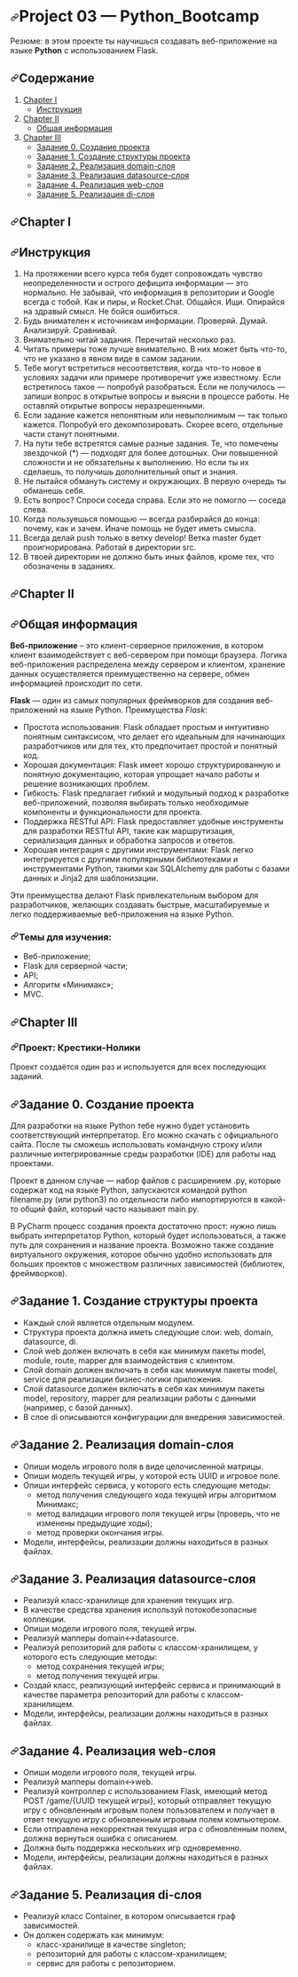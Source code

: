 <div class="_2wUrs jss2654"><div><h1 class="_1aDvk"><span id="project-03-pythonbootcamp" class="_1Xdpx" style="margin-top: -100px; padding-bottom: 100px;"></span><a href="#project-03-pythonbootcamp" aria-hidden="true" class="_2LRH5"><svg xmlns="http://www.w3.org/2000/svg" width="16" height="16" viewBox="0 0 16 16"><path fill="#333" fill-rule="evenodd" d="M9.683 6.676l-.047-.048C8.27 5.26 6.07 5.243 4.726 6.588l-2.29 2.29c-1.344 1.344-1.328 3.544.04 4.91 1.366 1.368 3.564 1.385 4.908.04l1.753-1.752c-.695.074-1.457-.078-2.176-.444L5.934 12.66c-.634.634-1.67.625-2.312-.017-.642-.643-.65-1.677-.017-2.312L6.035 7.9c.634-.634 1.67-.625 2.312.017.024.024.048.05.07.075l.003-.002c.36.36.943.366 1.3.01.355-.356.35-.938-.01-1.3l-.027-.024zM6.58 9.586l.048.05c1.367 1.366 3.565 1.384 4.91.04l2.29-2.292c1.344-1.343 1.328-3.542-.04-4.91-1.366-1.366-3.564-1.384-4.908-.04L7.127 4.187c.695-.074 1.457.078 2.176.444l1.028-1.027c.635-.634 1.67-.624 2.313.017.643.644.652 1.678.018 2.312l-2.43 2.432c-.635.634-1.67.624-2.313-.018-.024-.024-.048-.05-.07-.075l-.003.004c-.36-.362-.943-.367-1.3-.01-.355.355-.35.937.01 1.3.01.007.018.015.027.023z"></path></svg></a>Project 03 — Python_Bootcamp</h1></div>
<p>Резюме: в этом проекте ты научишься создавать веб-приложение на языке <strong>Python</strong> с использованием Flask.</p>
<h2 class="_1aDvk"><span id="--1--1" class="_1Xdpx" style="margin-top: -100px; padding-bottom: 100px;"></span><a href="#--1--1" aria-hidden="true" class="_2LRH5"><svg xmlns="http://www.w3.org/2000/svg" width="16" height="16" viewBox="0 0 16 16"><path fill="#333" fill-rule="evenodd" d="M9.683 6.676l-.047-.048C8.27 5.26 6.07 5.243 4.726 6.588l-2.29 2.29c-1.344 1.344-1.328 3.544.04 4.91 1.366 1.368 3.564 1.385 4.908.04l1.753-1.752c-.695.074-1.457-.078-2.176-.444L5.934 12.66c-.634.634-1.67.625-2.312-.017-.642-.643-.65-1.677-.017-2.312L6.035 7.9c.634-.634 1.67-.625 2.312.017.024.024.048.05.07.075l.003-.002c.36.36.943.366 1.3.01.355-.356.35-.938-.01-1.3l-.027-.024zM6.58 9.586l.048.05c1.367 1.366 3.565 1.384 4.91.04l2.29-2.292c1.344-1.343 1.328-3.542-.04-4.91-1.366-1.366-3.564-1.384-4.908-.04L7.127 4.187c.695-.074 1.457.078 2.176.444l1.028-1.027c.635-.634 1.67-.624 2.313.017.643.644.652 1.678.018 2.312l-2.43 2.432c-.635.634-1.67.624-2.313-.018-.024-.024-.048-.05-.07-.075l-.003.004c-.36-.362-.943-.367-1.3-.01-.355.355-.35.937.01 1.3.01.007.018.015.027.023z"></path></svg></a>Содержание</h2>
<ol>
<li><a href="#chapter-i">Chapter I</a>
<ul>
<li><a href="#%D0%B8%D0%BD%D1%81%D1%82%D1%80%D1%83%D0%BA%D1%86%D0%B8%D1%8F">Инструкция</a></li>
</ul>
</li>
<li><a href="#chapter-ii">Chapter II</a>
<ul>
<li><a href="#%D0%BE%D0%B1%D1%89%D0%B0%D1%8F-%D0%B8%D0%BD%D1%84%D0%BE%D1%80%D0%BC%D0%B0%D1%86%D0%B8%D1%8F">Общая информация</a></li>
</ul>
</li>
<li><a href="#chapter-iii">Chapter III</a>
<ul>
<li><a href="#%D0%B7%D0%B0%D0%B4%D0%B0%D0%BD%D0%B8%D0%B5-0-%D1%81%D0%BE%D0%B7%D0%B4%D0%B0%D0%BD%D0%B8%D0%B5-%D0%BF%D1%80%D0%BE%D0%B5%D0%BA%D1%82%D0%B0">Задание 0. Создание проекта</a></li>
<li><a href="#%D0%B7%D0%B0%D0%B4%D0%B0%D0%BD%D0%B8%D0%B5-1-c%D0%BE%D0%B7%D0%B4%D0%B0%D0%BD%D0%B8%D0%B5-%D1%81%D1%82%D1%80%D1%83%D0%BA%D1%82%D1%83%D1%80%D1%8B-%D0%BF%D1%80%D0%BE%D0%B5%D0%BA%D1%82%D0%B0">Задание 1. Создание структуры проекта</a></li>
<li><a href="#%D0%B7%D0%B0%D0%B4%D0%B0%D0%BD%D0%B8%D0%B5-2-%D1%80%D0%B5%D0%B0%D0%BB%D0%B8%D0%B7%D0%B0%D1%86%D0%B8%D1%8F-domain-%D1%81%D0%BB%D0%BE%D1%8F">Задание 2. Реализация domain-слоя</a></li>
<li><a href="#%D0%B7%D0%B0%D0%B4%D0%B0%D0%BD%D0%B8%D0%B5-3-%D1%80%D0%B5%D0%B0%D0%BB%D0%B8%D0%B7%D0%B0%D1%86%D0%B8%D1%8F-datasource-%D1%81%D0%BB%D0%BE%D1%8F">Задание 3. Реализация datasource-слоя</a></li>
<li><a href="#%D0%B7%D0%B0%D0%B4%D0%B0%D0%BD%D0%B8%D0%B5-4-%D1%80%D0%B5%D0%B0%D0%BB%D0%B8%D0%B7%D0%B0%D1%86%D0%B8%D1%8F-web-%D1%81%D0%BB%D0%BE%D1%8F">Задание 4. Реализация web-слоя</a></li>
<li><a href="#%D0%B7%D0%B0%D0%B4%D0%B0%D0%BD%D0%B8%D0%B5-5-%D1%80%D0%B5%D0%B0%D0%BB%D0%B8%D0%B7%D0%B0%D1%86%D0%B8%D1%8F-di-%D1%81%D0%BB%D0%BE%D1%8F">Задание 5. Реализация di-слоя</a></li>
</ul>
</li>
</ol>
<h2 class="_1aDvk"><span id="chapter-i" class="_1Xdpx" style="margin-top: -100px; padding-bottom: 100px;"></span><a href="#chapter-i" aria-hidden="true" class="_2LRH5"><svg xmlns="http://www.w3.org/2000/svg" width="16" height="16" viewBox="0 0 16 16"><path fill="#333" fill-rule="evenodd" d="M9.683 6.676l-.047-.048C8.27 5.26 6.07 5.243 4.726 6.588l-2.29 2.29c-1.344 1.344-1.328 3.544.04 4.91 1.366 1.368 3.564 1.385 4.908.04l1.753-1.752c-.695.074-1.457-.078-2.176-.444L5.934 12.66c-.634.634-1.67.625-2.312-.017-.642-.643-.65-1.677-.017-2.312L6.035 7.9c.634-.634 1.67-.625 2.312.017.024.024.048.05.07.075l.003-.002c.36.36.943.366 1.3.01.355-.356.35-.938-.01-1.3l-.027-.024zM6.58 9.586l.048.05c1.367 1.366 3.565 1.384 4.91.04l2.29-2.292c1.344-1.343 1.328-3.542-.04-4.91-1.366-1.366-3.564-1.384-4.908-.04L7.127 4.187c.695-.074 1.457.078 2.176.444l1.028-1.027c.635-.634 1.67-.624 2.313.017.643.644.652 1.678.018 2.312l-2.43 2.432c-.635.634-1.67.624-2.313-.018-.024-.024-.048-.05-.07-.075l-.003.004c-.36-.362-.943-.367-1.3-.01-.355.355-.35.937.01 1.3.01.007.018.015.027.023z"></path></svg></a>Chapter I</h2>
<h2 class="_1aDvk"><span id="--1" class="_1Xdpx" style="margin-top: -100px; padding-bottom: 100px;"></span><a href="#--1" aria-hidden="true" class="_2LRH5"><svg xmlns="http://www.w3.org/2000/svg" width="16" height="16" viewBox="0 0 16 16"><path fill="#333" fill-rule="evenodd" d="M9.683 6.676l-.047-.048C8.27 5.26 6.07 5.243 4.726 6.588l-2.29 2.29c-1.344 1.344-1.328 3.544.04 4.91 1.366 1.368 3.564 1.385 4.908.04l1.753-1.752c-.695.074-1.457-.078-2.176-.444L5.934 12.66c-.634.634-1.67.625-2.312-.017-.642-.643-.65-1.677-.017-2.312L6.035 7.9c.634-.634 1.67-.625 2.312.017.024.024.048.05.07.075l.003-.002c.36.36.943.366 1.3.01.355-.356.35-.938-.01-1.3l-.027-.024zM6.58 9.586l.048.05c1.367 1.366 3.565 1.384 4.91.04l2.29-2.292c1.344-1.343 1.328-3.542-.04-4.91-1.366-1.366-3.564-1.384-4.908-.04L7.127 4.187c.695-.074 1.457.078 2.176.444l1.028-1.027c.635-.634 1.67-.624 2.313.017.643.644.652 1.678.018 2.312l-2.43 2.432c-.635.634-1.67.624-2.313-.018-.024-.024-.048-.05-.07-.075l-.003.004c-.36-.362-.943-.367-1.3-.01-.355.355-.35.937.01 1.3.01.007.018.015.027.023z"></path></svg></a>Инструкция</h2>
<ol>
<li>На протяжении всего курса тебя будет сопровождать чувство неопределенности и острого дефицита информации — это нормально. Не забывай, что информация в репозитории и Google всегда с тобой. Как и пиры, и Rocket.Chat. Общайся. Ищи. Опирайся на здравый смысл. Не бойся ошибиться.</li>
<li>Будь внимателен к источникам информации. Проверяй. Думай. Анализируй. Сравнивай.</li>
<li>Внимательно читай задания. Перечитай несколько раз.</li>
<li>Читать примеры тоже лучше внимательно. В них может быть что-то, что не указано в явном виде в самом задании.</li>
<li>Тебе могут встретиться несоответствия, когда что-то новое в условиях задачи или примере противоречит уже известному. Если встретилось такое — попробуй разобраться. Если не получилось — запиши вопрос в открытые вопросы и выясни в процессе работы. Не оставляй открытые вопросы неразрешенными.</li>
<li>Если задание кажется непонятным или невыполнимым — так только кажется. Попробуй его декомпозировать. Скорее всего, отдельные части станут понятными.</li>
<li>На пути тебе встретятся самые разные задания. Те, что помечены звездочкой (*) — подходят для более дотошных. Они повышенной сложности и не обязательны к выполнению. Но если ты их сделаешь, то получишь дополнительный опыт и знания.</li>
<li>Не пытайся обмануть систему и окружающих. В первую очередь ты обманешь себя.</li>
<li>Есть вопрос? Спроси соседа справа. Если это не помогло — соседа слева.</li>
<li>Когда пользуешься помощью — всегда разбирайся до конца: почему, как и зачем. Иначе помощь не будет иметь смысла.</li>
<li>Всегда делай push только в ветку develop! Ветка master будет проигнорирована. Работай в директории src.</li>
<li>В твоей директории не должно быть иных файлов, кроме тех, что обозначены в заданиях.</li>
</ol>
<h2 class="_1aDvk"><span id="chapter-ii" class="_1Xdpx" style="margin-top: -100px; padding-bottom: 100px;"></span><a href="#chapter-ii" aria-hidden="true" class="_2LRH5"><svg xmlns="http://www.w3.org/2000/svg" width="16" height="16" viewBox="0 0 16 16"><path fill="#333" fill-rule="evenodd" d="M9.683 6.676l-.047-.048C8.27 5.26 6.07 5.243 4.726 6.588l-2.29 2.29c-1.344 1.344-1.328 3.544.04 4.91 1.366 1.368 3.564 1.385 4.908.04l1.753-1.752c-.695.074-1.457-.078-2.176-.444L5.934 12.66c-.634.634-1.67.625-2.312-.017-.642-.643-.65-1.677-.017-2.312L6.035 7.9c.634-.634 1.67-.625 2.312.017.024.024.048.05.07.075l.003-.002c.36.36.943.366 1.3.01.355-.356.35-.938-.01-1.3l-.027-.024zM6.58 9.586l.048.05c1.367 1.366 3.565 1.384 4.91.04l2.29-2.292c1.344-1.343 1.328-3.542-.04-4.91-1.366-1.366-3.564-1.384-4.908-.04L7.127 4.187c.695-.074 1.457.078 2.176.444l1.028-1.027c.635-.634 1.67-.624 2.313.017.643.644.652 1.678.018 2.312l-2.43 2.432c-.635.634-1.67.624-2.313-.018-.024-.024-.048-.05-.07-.075l-.003.004c-.36-.362-.943-.367-1.3-.01-.355.355-.35.937.01 1.3.01.007.018.015.027.023z"></path></svg></a>Chapter II</h2>
<h2 class="_1aDvk"><span id="-" class="_1Xdpx" style="margin-top: -100px; padding-bottom: 100px;"></span><a href="#-" aria-hidden="true" class="_2LRH5"><svg xmlns="http://www.w3.org/2000/svg" width="16" height="16" viewBox="0 0 16 16"><path fill="#333" fill-rule="evenodd" d="M9.683 6.676l-.047-.048C8.27 5.26 6.07 5.243 4.726 6.588l-2.29 2.29c-1.344 1.344-1.328 3.544.04 4.91 1.366 1.368 3.564 1.385 4.908.04l1.753-1.752c-.695.074-1.457-.078-2.176-.444L5.934 12.66c-.634.634-1.67.625-2.312-.017-.642-.643-.65-1.677-.017-2.312L6.035 7.9c.634-.634 1.67-.625 2.312.017.024.024.048.05.07.075l.003-.002c.36.36.943.366 1.3.01.355-.356.35-.938-.01-1.3l-.027-.024zM6.58 9.586l.048.05c1.367 1.366 3.565 1.384 4.91.04l2.29-2.292c1.344-1.343 1.328-3.542-.04-4.91-1.366-1.366-3.564-1.384-4.908-.04L7.127 4.187c.695-.074 1.457.078 2.176.444l1.028-1.027c.635-.634 1.67-.624 2.313.017.643.644.652 1.678.018 2.312l-2.43 2.432c-.635.634-1.67.624-2.313-.018-.024-.024-.048-.05-.07-.075l-.003.004c-.36-.362-.943-.367-1.3-.01-.355.355-.35.937.01 1.3.01.007.018.015.027.023z"></path></svg></a>Общая информация</h2>
<p><strong>Веб-приложение</strong> – это клиент-серверное приложение, в котором клиент взаимодействует с веб-сервером при помощи браузера. Логика веб-приложения распределена между сервером и клиентом, хранение данных осуществляется преимущественно на сервере, обмен информацией происходит по сети.</p>
<p><strong>Flask</strong> — один из самых популярных фреймворков для создания веб-приложений на языке Python. Преимущества <em>Flask</em>:</p>
<ul>
<li>Простота использования: Flask обладает простым и интуитивно понятным синтаксисом, что делает его идеальным для начинающих разработчиков или для тех, кто предпочитает простой и понятный код.</li>
<li>Хорошая документация: Flask имеет хорошо структурированную и понятную документацию, которая упрощает начало работы и решение возникающих проблем.</li>
<li>Гибкость: Flask предлагает гибкий и модульный подход к разработке веб-приложений, позволяя выбирать только необходимые компоненты и функциональности для проекта.</li>
<li>Поддержка RESTful API: Flask предоставляет удобные инструменты для разработки RESTful API, такие как маршрутизация, сериализация данных и обработка запросов и ответов.</li>
<li>Хорошая интеграция с другими инструментами: Flask легко интегрируется с другими популярными библиотеками и инструментами Python, такими как SQLAlchemy для работы с базами данных и Jinja2 для шаблонизации.</li>
</ul>
<p>Эти преимущества делают Flask привлекательным выбором для разработчиков, желающих создавать быстрые, масштабируемые и легко поддерживаемые веб-приложения на языке Python.</p>
<h3 class="_1aDvk"><span id="---1" class="_1Xdpx" style="margin-top: -100px; padding-bottom: 100px;"></span><a href="#---1" aria-hidden="true" class="_2LRH5"><svg xmlns="http://www.w3.org/2000/svg" width="16" height="16" viewBox="0 0 16 16"><path fill="#333" fill-rule="evenodd" d="M9.683 6.676l-.047-.048C8.27 5.26 6.07 5.243 4.726 6.588l-2.29 2.29c-1.344 1.344-1.328 3.544.04 4.91 1.366 1.368 3.564 1.385 4.908.04l1.753-1.752c-.695.074-1.457-.078-2.176-.444L5.934 12.66c-.634.634-1.67.625-2.312-.017-.642-.643-.65-1.677-.017-2.312L6.035 7.9c.634-.634 1.67-.625 2.312.017.024.024.048.05.07.075l.003-.002c.36.36.943.366 1.3.01.355-.356.35-.938-.01-1.3l-.027-.024zM6.58 9.586l.048.05c1.367 1.366 3.565 1.384 4.91.04l2.29-2.292c1.344-1.343 1.328-3.542-.04-4.91-1.366-1.366-3.564-1.384-4.908-.04L7.127 4.187c.695-.074 1.457.078 2.176.444l1.028-1.027c.635-.634 1.67-.624 2.313.017.643.644.652 1.678.018 2.312l-2.43 2.432c-.635.634-1.67.624-2.313-.018-.024-.024-.048-.05-.07-.075l-.003.004c-.36-.362-.943-.367-1.3-.01-.355.355-.35.937.01 1.3.01.007.018.015.027.023z"></path></svg></a>Темы для изучения:</h3>
<ul>
<li>Веб-приложение;</li>
<li>Flask для серверной части;</li>
<li>API;</li>
<li>Алгоритм «Минимакс»;</li>
<li>MVC.</li>
</ul>
<h2 class="_1aDvk"><span id="chapter-iii" class="_1Xdpx" style="margin-top: -100px; padding-bottom: 100px;"></span><a href="#chapter-iii" aria-hidden="true" class="_2LRH5"><svg xmlns="http://www.w3.org/2000/svg" width="16" height="16" viewBox="0 0 16 16"><path fill="#333" fill-rule="evenodd" d="M9.683 6.676l-.047-.048C8.27 5.26 6.07 5.243 4.726 6.588l-2.29 2.29c-1.344 1.344-1.328 3.544.04 4.91 1.366 1.368 3.564 1.385 4.908.04l1.753-1.752c-.695.074-1.457-.078-2.176-.444L5.934 12.66c-.634.634-1.67.625-2.312-.017-.642-.643-.65-1.677-.017-2.312L6.035 7.9c.634-.634 1.67-.625 2.312.017.024.024.048.05.07.075l.003-.002c.36.36.943.366 1.3.01.355-.356.35-.938-.01-1.3l-.027-.024zM6.58 9.586l.048.05c1.367 1.366 3.565 1.384 4.91.04l2.29-2.292c1.344-1.343 1.328-3.542-.04-4.91-1.366-1.366-3.564-1.384-4.908-.04L7.127 4.187c.695-.074 1.457.078 2.176.444l1.028-1.027c.635-.634 1.67-.624 2.313.017.643.644.652 1.678.018 2.312l-2.43 2.432c-.635.634-1.67.624-2.313-.018-.024-.024-.048-.05-.07-.075l-.003.004c-.36-.362-.943-.367-1.3-.01-.355.355-.35.937.01 1.3.01.007.018.015.027.023z"></path></svg></a>Chapter III</h2>
<h3 class="_1aDvk"><span id="---2" class="_1Xdpx" style="margin-top: -100px; padding-bottom: 100px;"></span><a href="#---2" aria-hidden="true" class="_2LRH5"><svg xmlns="http://www.w3.org/2000/svg" width="16" height="16" viewBox="0 0 16 16"><path fill="#333" fill-rule="evenodd" d="M9.683 6.676l-.047-.048C8.27 5.26 6.07 5.243 4.726 6.588l-2.29 2.29c-1.344 1.344-1.328 3.544.04 4.91 1.366 1.368 3.564 1.385 4.908.04l1.753-1.752c-.695.074-1.457-.078-2.176-.444L5.934 12.66c-.634.634-1.67.625-2.312-.017-.642-.643-.65-1.677-.017-2.312L6.035 7.9c.634-.634 1.67-.625 2.312.017.024.024.048.05.07.075l.003-.002c.36.36.943.366 1.3.01.355-.356.35-.938-.01-1.3l-.027-.024zM6.58 9.586l.048.05c1.367 1.366 3.565 1.384 4.91.04l2.29-2.292c1.344-1.343 1.328-3.542-.04-4.91-1.366-1.366-3.564-1.384-4.908-.04L7.127 4.187c.695-.074 1.457.078 2.176.444l1.028-1.027c.635-.634 1.67-.624 2.313.017.643.644.652 1.678.018 2.312l-2.43 2.432c-.635.634-1.67.624-2.313-.018-.024-.024-.048-.05-.07-.075l-.003.004c-.36-.362-.943-.367-1.3-.01-.355.355-.35.937.01 1.3.01.007.018.015.027.023z"></path></svg></a>Проект: Крестики-Нолики</h3>
<p>Проект создаётся один раз и используется для всех последующих заданий.</p>
<h2 class="_1aDvk"><span id="-0-" class="_1Xdpx" style="margin-top: -100px; padding-bottom: 100px;"></span><a href="#-0-" aria-hidden="true" class="_2LRH5"><svg xmlns="http://www.w3.org/2000/svg" width="16" height="16" viewBox="0 0 16 16"><path fill="#333" fill-rule="evenodd" d="M9.683 6.676l-.047-.048C8.27 5.26 6.07 5.243 4.726 6.588l-2.29 2.29c-1.344 1.344-1.328 3.544.04 4.91 1.366 1.368 3.564 1.385 4.908.04l1.753-1.752c-.695.074-1.457-.078-2.176-.444L5.934 12.66c-.634.634-1.67.625-2.312-.017-.642-.643-.65-1.677-.017-2.312L6.035 7.9c.634-.634 1.67-.625 2.312.017.024.024.048.05.07.075l.003-.002c.36.36.943.366 1.3.01.355-.356.35-.938-.01-1.3l-.027-.024zM6.58 9.586l.048.05c1.367 1.366 3.565 1.384 4.91.04l2.29-2.292c1.344-1.343 1.328-3.542-.04-4.91-1.366-1.366-3.564-1.384-4.908-.04L7.127 4.187c.695-.074 1.457.078 2.176.444l1.028-1.027c.635-.634 1.67-.624 2.313.017.643.644.652 1.678.018 2.312l-2.43 2.432c-.635.634-1.67.624-2.313-.018-.024-.024-.048-.05-.07-.075l-.003.004c-.36-.362-.943-.367-1.3-.01-.355.355-.35.937.01 1.3.01.007.018.015.027.023z"></path></svg></a>Задание 0. Создание проекта</h2>
<p>Для разработки на языке Python тебе нужно будет установить соответствующий интерпретатор.
Его можно скачать с официального сайта. После ты сможешь использовать командную строку
и/или различные интегрированные среды разработки (IDE) для работы над проектами.</p>
<p>Проект в данном случае — набор файлов с расширением .py, которые содержат код на языке Python,
запускаются командой python filename.py (или python3) по отдельности либо импортируются в какой-то общий файл, который часто называют main.py.</p>
<p>В PyCharm процесс создания проекта достаточно прост: нужно лишь выбрать интерпретатор Python,
который будет использоваться, а также путь для сохранения и название проекта. Возможно также создание виртуального окружения, которое обычно удобно использовать для больших проектов с множеством различных зависимостей (библиотек, фреймворков).</p>
<h2 class="_1aDvk"><span id="-1--" class="_1Xdpx" style="margin-top: -100px; padding-bottom: 100px;"></span><a href="#-1--" aria-hidden="true" class="_2LRH5"><svg xmlns="http://www.w3.org/2000/svg" width="16" height="16" viewBox="0 0 16 16"><path fill="#333" fill-rule="evenodd" d="M9.683 6.676l-.047-.048C8.27 5.26 6.07 5.243 4.726 6.588l-2.29 2.29c-1.344 1.344-1.328 3.544.04 4.91 1.366 1.368 3.564 1.385 4.908.04l1.753-1.752c-.695.074-1.457-.078-2.176-.444L5.934 12.66c-.634.634-1.67.625-2.312-.017-.642-.643-.65-1.677-.017-2.312L6.035 7.9c.634-.634 1.67-.625 2.312.017.024.024.048.05.07.075l.003-.002c.36.36.943.366 1.3.01.355-.356.35-.938-.01-1.3l-.027-.024zM6.58 9.586l.048.05c1.367 1.366 3.565 1.384 4.91.04l2.29-2.292c1.344-1.343 1.328-3.542-.04-4.91-1.366-1.366-3.564-1.384-4.908-.04L7.127 4.187c.695-.074 1.457.078 2.176.444l1.028-1.027c.635-.634 1.67-.624 2.313.017.643.644.652 1.678.018 2.312l-2.43 2.432c-.635.634-1.67.624-2.313-.018-.024-.024-.048-.05-.07-.075l-.003.004c-.36-.362-.943-.367-1.3-.01-.355.355-.35.937.01 1.3.01.007.018.015.027.023z"></path></svg></a>Задание 1. Создание структуры проекта</h2>
<ul>
<li>Каждый слой является отдельным модулем.</li>
<li>Структура проекта должна иметь следующие слои: web, domain, datasource, di.</li>
<li>Слой web должен включать в себя как минимум пакеты model, module, route, mapper для взаимодействия с клиентом.</li>
<li>Слой domain должен включать в себя как минимум пакеты model, service для реализации бизнес-логики приложения.</li>
<li>Слой datasource должен включать в себя как минимум пакеты model, repository, mapper для реализации работы с данными (например, с базой данных).</li>
<li>В слое di описываются конфигурации для внедрения зависимостей.</li>
</ul>
<h2 class="_1aDvk"><span id="-2-domain" class="_1Xdpx" style="margin-top: -100px; padding-bottom: 100px;"></span><a href="#-2-domain" aria-hidden="true" class="_2LRH5"><svg xmlns="http://www.w3.org/2000/svg" width="16" height="16" viewBox="0 0 16 16"><path fill="#333" fill-rule="evenodd" d="M9.683 6.676l-.047-.048C8.27 5.26 6.07 5.243 4.726 6.588l-2.29 2.29c-1.344 1.344-1.328 3.544.04 4.91 1.366 1.368 3.564 1.385 4.908.04l1.753-1.752c-.695.074-1.457-.078-2.176-.444L5.934 12.66c-.634.634-1.67.625-2.312-.017-.642-.643-.65-1.677-.017-2.312L6.035 7.9c.634-.634 1.67-.625 2.312.017.024.024.048.05.07.075l.003-.002c.36.36.943.366 1.3.01.355-.356.35-.938-.01-1.3l-.027-.024zM6.58 9.586l.048.05c1.367 1.366 3.565 1.384 4.91.04l2.29-2.292c1.344-1.343 1.328-3.542-.04-4.91-1.366-1.366-3.564-1.384-4.908-.04L7.127 4.187c.695-.074 1.457.078 2.176.444l1.028-1.027c.635-.634 1.67-.624 2.313.017.643.644.652 1.678.018 2.312l-2.43 2.432c-.635.634-1.67.624-2.313-.018-.024-.024-.048-.05-.07-.075l-.003.004c-.36-.362-.943-.367-1.3-.01-.355.355-.35.937.01 1.3.01.007.018.015.027.023z"></path></svg></a>Задание 2. Реализация domain-слоя</h2>
<ul>
<li>Опиши модель игрового поля в виде целочисленной матрицы.</li>
<li>Опиши модель текущей игры, у которой есть UUID и игровое поле.</li>
<li>Опиши интерфейс сервиса, у которого есть следующие методы:
<ul>
<li>метод получения следующего хода текущей игры алгоритмом Минимакс;</li>
<li>метод валидации игрового поля текущей игры (проверь, что не изменены предыдущие ходы);</li>
<li>метод проверки окончания игры.</li>
</ul>
</li>
<li>Модели, интерфейсы, реализации должны находиться в разных файлах.</li>
</ul>
<h2 class="_1aDvk"><span id="-3-datasource" class="_1Xdpx" style="margin-top: -100px; padding-bottom: 100px;"></span><a href="#-3-datasource" aria-hidden="true" class="_2LRH5"><svg xmlns="http://www.w3.org/2000/svg" width="16" height="16" viewBox="0 0 16 16"><path fill="#333" fill-rule="evenodd" d="M9.683 6.676l-.047-.048C8.27 5.26 6.07 5.243 4.726 6.588l-2.29 2.29c-1.344 1.344-1.328 3.544.04 4.91 1.366 1.368 3.564 1.385 4.908.04l1.753-1.752c-.695.074-1.457-.078-2.176-.444L5.934 12.66c-.634.634-1.67.625-2.312-.017-.642-.643-.65-1.677-.017-2.312L6.035 7.9c.634-.634 1.67-.625 2.312.017.024.024.048.05.07.075l.003-.002c.36.36.943.366 1.3.01.355-.356.35-.938-.01-1.3l-.027-.024zM6.58 9.586l.048.05c1.367 1.366 3.565 1.384 4.91.04l2.29-2.292c1.344-1.343 1.328-3.542-.04-4.91-1.366-1.366-3.564-1.384-4.908-.04L7.127 4.187c.695-.074 1.457.078 2.176.444l1.028-1.027c.635-.634 1.67-.624 2.313.017.643.644.652 1.678.018 2.312l-2.43 2.432c-.635.634-1.67.624-2.313-.018-.024-.024-.048-.05-.07-.075l-.003.004c-.36-.362-.943-.367-1.3-.01-.355.355-.35.937.01 1.3.01.007.018.015.027.023z"></path></svg></a>Задание 3. Реализация datasource-слоя</h2>
<ul>
<li>Реализуй класс-хранилище для хранения текущих игр.</li>
<li>В качестве средства хранения используй потокобезопасные коллекции.</li>
<li>Опиши модели игрового поля, текущей игры.</li>
<li>Реализуй мапперы domain&lt;-&gt;datasource.</li>
<li>Реализуй репозиторий для работы с классом-хранилищем, у которого есть следующие методы:
<ul>
<li>метод сохранения текущей игры;</li>
<li>метод получения текущей игры.</li>
</ul>
</li>
<li>Создай класс, реализующий интерфейс сервиса и принимающий в качестве параметра репозиторий для работы с классом-хранилищем.</li>
<li>Модели, интерфейсы, реализации должны находиться в разных файлах.</li>
</ul>
<h2 class="_1aDvk"><span id="-4-web" class="_1Xdpx" style="margin-top: -100px; padding-bottom: 100px;"></span><a href="#-4-web" aria-hidden="true" class="_2LRH5"><svg xmlns="http://www.w3.org/2000/svg" width="16" height="16" viewBox="0 0 16 16"><path fill="#333" fill-rule="evenodd" d="M9.683 6.676l-.047-.048C8.27 5.26 6.07 5.243 4.726 6.588l-2.29 2.29c-1.344 1.344-1.328 3.544.04 4.91 1.366 1.368 3.564 1.385 4.908.04l1.753-1.752c-.695.074-1.457-.078-2.176-.444L5.934 12.66c-.634.634-1.67.625-2.312-.017-.642-.643-.65-1.677-.017-2.312L6.035 7.9c.634-.634 1.67-.625 2.312.017.024.024.048.05.07.075l.003-.002c.36.36.943.366 1.3.01.355-.356.35-.938-.01-1.3l-.027-.024zM6.58 9.586l.048.05c1.367 1.366 3.565 1.384 4.91.04l2.29-2.292c1.344-1.343 1.328-3.542-.04-4.91-1.366-1.366-3.564-1.384-4.908-.04L7.127 4.187c.695-.074 1.457.078 2.176.444l1.028-1.027c.635-.634 1.67-.624 2.313.017.643.644.652 1.678.018 2.312l-2.43 2.432c-.635.634-1.67.624-2.313-.018-.024-.024-.048-.05-.07-.075l-.003.004c-.36-.362-.943-.367-1.3-.01-.355.355-.35.937.01 1.3.01.007.018.015.027.023z"></path></svg></a>Задание 4. Реализация web-слоя</h2>
<ul>
<li>Опиши модели игрового поля, текущей игры.</li>
<li>Реализуй мапперы domain&lt;-&gt;web.</li>
<li>Реализуй контроллер с использованием Flask, имеющий метод POST /game/{UUID текущей игры}, который отправляет текущую игру с обновленным игровым полем пользователем и получает в ответ текущую игру с обновленным игровым полем компьютером.</li>
<li>Если отправлена некорректная текущая игра с обновленным полем, должна вернуться ошибка с описанием.</li>
<li>Должна быть поддержка нескольких игр одновременно.</li>
<li>Модели, интерфейсы, реализации должны находиться в разных файлах.</li>
</ul>
<h2 class="_1aDvk"><span id="-5-di" class="_1Xdpx" style="margin-top: -100px; padding-bottom: 100px;"></span><a href="#-5-di" aria-hidden="true" class="_2LRH5"><svg xmlns="http://www.w3.org/2000/svg" width="16" height="16" viewBox="0 0 16 16"><path fill="#333" fill-rule="evenodd" d="M9.683 6.676l-.047-.048C8.27 5.26 6.07 5.243 4.726 6.588l-2.29 2.29c-1.344 1.344-1.328 3.544.04 4.91 1.366 1.368 3.564 1.385 4.908.04l1.753-1.752c-.695.074-1.457-.078-2.176-.444L5.934 12.66c-.634.634-1.67.625-2.312-.017-.642-.643-.65-1.677-.017-2.312L6.035 7.9c.634-.634 1.67-.625 2.312.017.024.024.048.05.07.075l.003-.002c.36.36.943.366 1.3.01.355-.356.35-.938-.01-1.3l-.027-.024zM6.58 9.586l.048.05c1.367 1.366 3.565 1.384 4.91.04l2.29-2.292c1.344-1.343 1.328-3.542-.04-4.91-1.366-1.366-3.564-1.384-4.908-.04L7.127 4.187c.695-.074 1.457.078 2.176.444l1.028-1.027c.635-.634 1.67-.624 2.313.017.643.644.652 1.678.018 2.312l-2.43 2.432c-.635.634-1.67.624-2.313-.018-.024-.024-.048-.05-.07-.075l-.003.004c-.36-.362-.943-.367-1.3-.01-.355.355-.35.937.01 1.3.01.007.018.015.027.023z"></path></svg></a>Задание 5. Реализация di-слоя</h2>
<ul>
<li>Реализуй класс Container, в котором описывается граф зависимостей.</li>
<li>Он должен содержать как минимум:
<ul>
<li>класс-хранилище в качестве singleton;</li>
<li>репозиторий для работы с классом-хранилищем;</li>
<li>сервис для работы с репозиторием.</li>
</ul>
</li>
</ul></div>